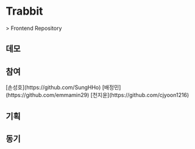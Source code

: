 <h1>Trabbit</h1>
> Frontend Repository

<h2>데모</h2>

<h2>참여</h2>
<div>[손성호](https://github.com/SungHHo)
[배정민](https://github.com/emmamin29)
[천지윤](https://github.com/cjyoon1216)

<h2>기획</h2>

<h2>동기</h2>
